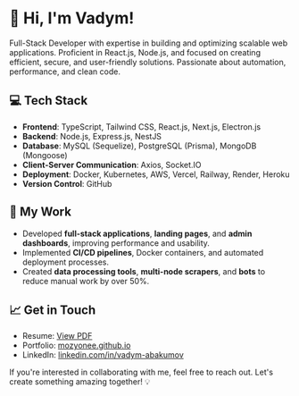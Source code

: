 # 👋 Hi, I'm Vadym!

Full-Stack Developer with expertise in building and optimizing scalable web applications. Proficient in React.js, Node.js, and focused on creating efficient, secure, and user-friendly solutions. Passionate about automation, performance, and clean code.

## 💻 Tech Stack
- **Frontend**: TypeScript, Tailwind CSS, React.js, Next.js, Electron.js
- **Backend**: Node.js, Express.js, NestJS
- **Database**: MySQL (Sequelize), PostgreSQL (Prisma), MongoDB (Mongoose)
- **Client-Server Communication**: Axios, Socket.IO
- **Deployment**: Docker, Kubernetes, AWS, Vercel, Railway, Render, Heroku
- **Version Control**: GitHub

## 🚀 My Work
- Developed **full-stack applications**, **landing pages**, and **admin dashboards**, improving performance and usability.
- Implemented **CI/CD pipelines**, Docker containers, and automated deployment processes.
- Created **data processing tools**, **multi-node scrapers**, and **bots** to reduce manual work by over 50%.

## 📈 Get in Touch
- Resume: [View PDF](https://github.com/mozyonee/mozyonee/blob/main/resume.pdf)
- Portfolio: [mozyonee.github.io](https://mozyonee.github.io)
- LinkedIn: [linkedin.com/in/vadym-abakumov](https://www.linkedin.com/in/vadym-abakumov/)

If you're interested in collaborating with me, feel free to reach out. Let's create something amazing together! 💡
